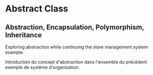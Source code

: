 # Abstract Class

## Abstraction, Encapsulation, Polymorphism, Inheritance

Exploring abstraction while continuing the store management system example.

Introduction du concept d'abstraction dans l'ensemble du précédent exemple de système d'organisation.